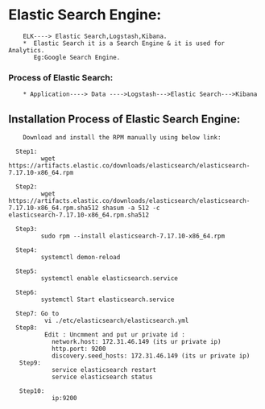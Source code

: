 # Elastic Search Engine:
        ELK----> Elastic Search,Logstash,Kibana.
        *  Elastic Search it is a Search Engine & it is used for Analytics.
           Eg:Google Search Engine.
           
### Process of Elastic Search:

        * Application----> Data ---->Logstash--->Elastic Search--->Kibana

## Installation Process of Elastic Search Engine:

        Download and install the RPM manually using below link:
        
      Step1: 
             wget https://artifacts.elastic.co/downloads/elasticsearch/elasticsearch-7.17.10-x86_64.rpm
      
      Step2: 
             wget https://artifacts.elastic.co/downloads/elasticsearch/elasticsearch-7.17.10-x86_64.rpm.sha512 shasum -a 512 -c                          elasticsearch-7.17.10-x86_64.rpm.sha512
      
      Step3: 
             sudo rpm --install elasticsearch-7.17.10-x86_64.rpm
      
      Step4:  
             systemctl demon-reload
      
      Step5: 
             systemctl enable elasticsearch.service
      
      Step6: 
             systemctl Start elasticsearch.service
      
      Step7: Go to 
              vi ./etc/elasticsearch/elasticsearch.yml 
      Step8:
              Edit : Uncmment and put ur private id :
                network.host: 172.31.46.149 (its ur private ip)
                http.port: 9200
                discovery.seed_hosts: 172.31.46.149 (its ur private ip)
       Step9:
                service elasticsearch restart
                service elasticsearch status
                
       Step10: 
                ip:9200
                
        
       
             
